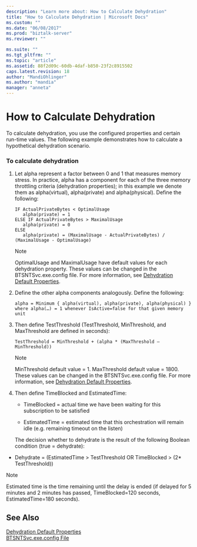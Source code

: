```yaml
---
description: "Learn more about: How to Calculate Dehydration"
title: "How to Calculate Dehydration | Microsoft Docs"
ms.custom: ""
ms.date: "06/08/2017"
ms.prod: "biztalk-server"
ms.reviewer: ""

ms.suite: ""
ms.tgt_pltfrm: ""
ms.topic: "article"
ms.assetid: 88f2d09c-60db-4daf-b850-23f2c8915502
caps.latest.revision: 18
author: "MandiOhlinger"
ms.author: "mandia"
manager: "anneta"
---
```

# How to Calculate Dehydration
To calculate dehydration, you use the configured properties and certain run-time values. The following example demonstrates how to calculate a hypothetical dehydration scenario.  
  
### To calculate dehydration  
  
1. Let alpha represent a factor between 0 and 1 that measures memory stress.  In practice, alpha has a component for each of the three memory throttling criteria (dehydration properties); in this example we denote them as alpha(virtual), alpha(private) and alpha(physical). Define the following:  
  
   ```  
   IF ActualPrivateBytes < OptimalUsage  
      alpha(private) = 1  
   ELSE IF ActualPrivateBytes > MaximalUsage  
      alpha(private) = 0  
   ELSE  
      alpha(private) = (MaximalUsage - ActualPrivateBytes) / (MaximalUsage - OptimalUsage)  
   ```  
  
   > [!NOTE]
   >  OptimalUsage and MaximalUsage have default values for each dehydration property. These values can be changed in the BTSNTSvc.exe.config file. For more information, see [Dehydration Default Properties](../core/dehydration-default-properties.md).  
  
2. Define the other alpha components analogously. Define the following:  
  
   ```  
   alpha = Minimum { alpha(virtual), alpha(private), alpha(physical) }  
   where alpha(…) = 1 whenever IsActive=false for that given memory unit  
   ```  
  
3. Then define TestThreshold (TestThreshold, MinThreshold, and MaxThreshold are defined in seconds):  
  
   ```  
   TestThreshold = MinThreshold + (alpha * (MaxThreshold – MinThreshold))  
   ```  
  
   > [!NOTE]
   >  MinThreshold default value = 1. MaxThreshold default value = 1800. These values can be changed in the BTSNTSvc.exe.config file. For more information, see [Dehydration Default Properties](../core/dehydration-default-properties.md).  
  
4. Then define TimeBlocked and EstimatedTime:  
  
   -   TimeBlocked = actual time we have been waiting for this subscription to be satisfied  
  
   -   EstimatedTime = estimated time that this orchestration will remain idle (e.g. remaining timeout on the listen)  
  
   The decision whether to dehydrate is the result of the following Boolean condition (true = dehydrate):  
  
-   Dehydrate = (EstimatedTime > TestThreshold OR TimeBlocked > (2* TestThreshold))  
  
> [!NOTE]
>  Estimated time is the time remaining until the delay is ended (if delayed for 5 minutes and 2 minutes has passed, TimeBlocked=120 seconds, EstimatedTime=180 seconds).  
  
## See Also  
 [Dehydration Default Properties](../core/dehydration-default-properties.md)   
 [BTSNTSvc.exe.config File](../core/btsntsvc-exe-config-file.md)
